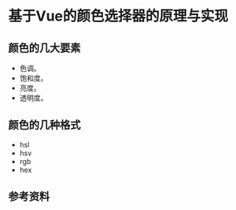 # 基于Vue的颜色选择器的原理与实现

## 颜色的几大要素

- 色调。
- 饱和度。
- 亮度。
- 透明度。

## 颜色的几种格式
- hsl
- hsv
- rgb
- hex

## 参考资料
[1]: https://blog.csdn.net/mate_ge/article/details/87563567  "Vue自定义组件：颜色选择器及其实现原理"

[2]: https://github.com/ElemeFE/element "Element UI组件源码"

